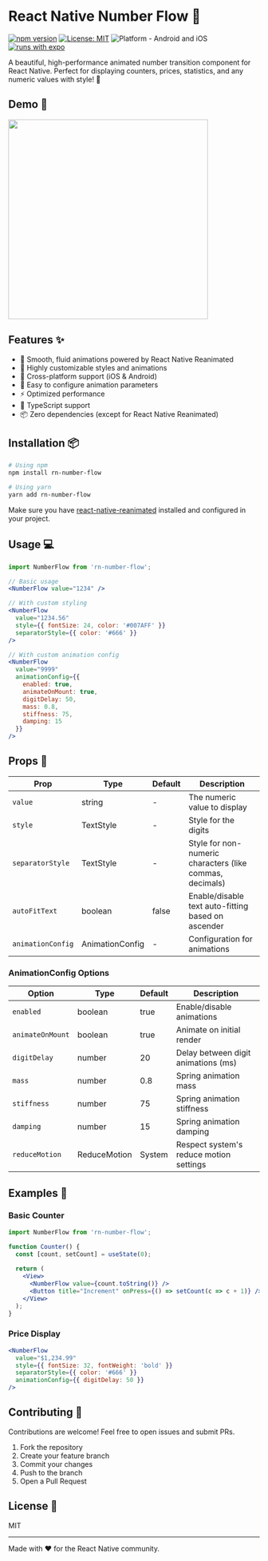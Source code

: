 # React Native Number Flow 🔢

[![npm version](https://badge.fury.io/js/rn-number-flow.svg)](https://badge.fury.io/js/rn-number-flow)
[![License: MIT](https://img.shields.io/badge/License-MIT-yellow.svg)](https://opensource.org/licenses/MIT)
![Platform - Android and iOS](https://img.shields.io/badge/platform-Android%20%7C%20iOS-blue.svg)
[![runs with expo](https://img.shields.io/badge/Runs%20with%20Expo-4630EB.svg?style=flat-square&logo=EXPO&labelColor=f3f3f3&logoColor=000)](https://expo.dev/)

A beautiful, high-performance animated number transition component for React Native. Perfect for displaying counters, prices, statistics, and any numeric values with style! 💫

## Demo 🎥

  <img src='https://github.com/user-attachments/assets/71bf7f32-1900-497f-9a4a-b7240db75a4a' width="400" style="max-width: 100%;" />
  

## Features ✨

- 🚀 Smooth, fluid animations powered by React Native Reanimated
- 🎨 Highly customizable styles and animations
- 📱 Cross-platform support (iOS & Android)
- 🔧 Easy to configure animation parameters
- ⚡️ Optimized performance
- 🎯 TypeScript support
- 📦 Zero dependencies (except for React Native Reanimated)

## Installation 📦

```bash
# Using npm
npm install rn-number-flow

# Using yarn
yarn add rn-number-flow
```

Make sure you have [react-native-reanimated](https://docs.swmansion.com/react-native-reanimated/) installed and configured in your project.

## Usage 💻

```jsx
import NumberFlow from 'rn-number-flow';

// Basic usage
<NumberFlow value="1234" />

// With custom styling
<NumberFlow
  value="1234.56"
  style={{ fontSize: 24, color: '#007AFF' }}
  separatorStyle={{ color: '#666' }}
/>

// With custom animation config
<NumberFlow
  value="9999"
  animationConfig={{
    enabled: true,
    animateOnMount: true,
    digitDelay: 50,
    mass: 0.8,
    stiffness: 75,
    damping: 15
  }}
/>
```

## Props 📝

| Prop | Type | Default | Description |
|------|------|---------|-------------|
| `value` | string | - | The numeric value to display |
| `style` | TextStyle | - | Style for the digits |
| `separatorStyle` | TextStyle | - | Style for non-numeric characters (like commas, decimals) |
| `autoFitText` | boolean | false | Enable/disable text auto-fitting based on ascender |
| `animationConfig` | AnimationConfig | - | Configuration for animations |

### AnimationConfig Options

| Option | Type | Default | Description |
|--------|------|---------|-------------|
| `enabled` | boolean | true | Enable/disable animations |
| `animateOnMount` | boolean | true | Animate on initial render |
| `digitDelay` | number | 20 | Delay between digit animations (ms) |
| `mass` | number | 0.8 | Spring animation mass |
| `stiffness` | number | 75 | Spring animation stiffness |
| `damping` | number | 15 | Spring animation damping |
| `reduceMotion` | ReduceMotion | System | Respect system's reduce motion settings |

## Examples 🎯

### Basic Counter
```jsx
import NumberFlow from 'rn-number-flow';

function Counter() {
  const [count, setCount] = useState(0);
  
  return (
    <View>
      <NumberFlow value={count.toString()} />
      <Button title="Increment" onPress={() => setCount(c => c + 1)} />
    </View>
  );
}
```

### Price Display
```jsx
<NumberFlow
  value="$1,234.99"
  style={{ fontSize: 32, fontWeight: 'bold' }}
  separatorStyle={{ color: '#666' }}
  animationConfig={{ digitDelay: 50 }}
/>
```

## Contributing 🤝

Contributions are welcome! Feel free to open issues and submit PRs.

1. Fork the repository
2. Create your feature branch
3. Commit your changes
4. Push to the branch
5. Open a Pull Request

## License 📄

MIT 

---

Made with ❤️ for the React Native community.
